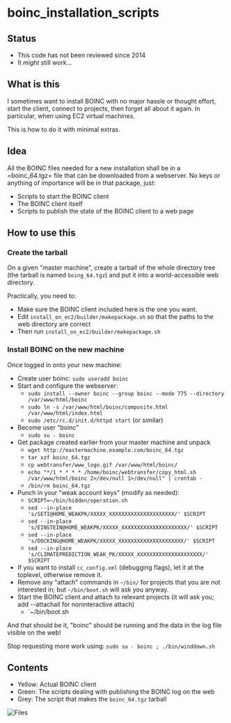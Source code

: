 boinc_installation_scripts
==========================

## Status ##

- This code has not been reviewed since 2014
- It *might* still work...

## What is this ##

I sometimes want to install BOINC with no major hassle or thought effort, start the client, connect to projects, then forget all about it again. In particular, when using EC2 virtual machines.

This is how to do it with minimal extras.

## Idea ##

All the BOINC files needed for a new installation shall be in a =boinc_64.tgz= file that can be downloaded from a webserver. No keys or anything of importance will be in that package, just:

- Scripts to start the BOINC client
- The BOINC client itself
- Scripts to publish the state of the BOINC client to a web page
     
## How to use this ##

### Create the tarball ###

On a given "master machine", create a tarball of the whole directory tree (the tarball is named `boing_64.tgz`) 
and put it into a world-accessible web directory.

Practically, you need to: 

- Make sure the BOINC client included here is the one you want. 
- Edit `install_on_ec2/builder/makepackage.sh` so that the paths to the web directory are correct
- Then run `install_on_ec2/builder/makepackage.sh`
    
### Install BOINC on the new machine ###

Once logged in onto your new machine:

- Create user boinc: `sudo useradd boinc`
- Start and configure the webserver:
  - `sudo install --owner boinc --group boinc --mode 775 --directory /var/www/html/boinc`
  - `sudo ln -s /var/www/html/boinc/composite.html /var/www/html/index.html`
  - `sudo /etc/rc.d/init.d/httpd start` (or similar)
- Become user "boinc"
  - `sudo su - boinc`
- Get package created earlier from your master machine and unpack
  - `wget http://mastermachine.example.com/boinc_64.tgz`
  - `tar xzf boinc_64.tgz`
  - `cp webtransfer/www_logo.gif /var/www/html/boinc/`
  - `echo "*/1 * * * * /home/boinc/webtransfer/copy_html.sh /var/www/html/boinc 2>/dev/null 1>/dev/null" | crontab -`
  - `/bin/rm boinc_64.tgz`
- Punch in your "weak account keys" (modify as needed):
  - `SCRIPT=~/bin/hidden/operation.sh`
  - `sed --in-place 's/SETI@HOME_WEAKPK/XXXXX_XXXXXXXXXXXXXXXXXXXXX/' $SCRIPT`
  - `sed --in-place 's/EINSTEIN@HOME_WEAKPK/XXXXX_XXXXXXXXXXXXXXXXXXXXX/' $SCRIPT`
  - `sed --in-place 's/DOCKING@HOME_WEAKPK/XXXXX_XXXXXXXXXXXXXXXXXXXXX/' $SCRIPT`
  - `sed --in-place 's/CLIMATEPREDICTION_WEAK_PK/XXXXX_XXXXXXXXXXXXXXXXXXXXX/' $SCRIPT`
- If you want to install `cc_config.xml` (debugging flags), let it at the toplevel, otherwise remove it.
- Remove any "attach" commands in `~/bin/` for projects that you are not interested in; but `~/bin/boot.sh` will ask you anyway.
- Start the BOINC client and attach to relevant projects (it will ask you; add --attachall for noninteractive attach)
  - `~/bin/boot.sh

And that should be it, "boinc" should be running and the data in the log file visible on the web!

Stop requesting more work using: `sudo su - boinc ; ./bin/winddown.sh`

## Contents ##

- Yellow: Actual BOINC client
- Green: The scripts dealing with publishing the BOINC log on the web
- Grey: The script that makes the `boinc_64.tgz` tarball

![Files](https://raw.github.com/dtonhofer/boinc_installation_scripts/master/docs/boinc_installer_filetree.png "Files")
